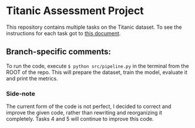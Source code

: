 # Titanic Assessment Project

This repository contains multiple tasks on the Titanic dataset. To see the instructions for each task got to [this document](docs/TASKS.md).


## Branch-specific comments:
To run the code, execute `$ python src/pipeline.py` in the terminal from the ROOT of the repo. 
This will prepare the dataset, train the model, evaluate it and print the metrics.

### Side-note
The current form of the code is not perfect, I decided to correct and improve the given code, rather than rewriting and reorganizing it completely. Tasks 4 and 5 will continue to improve this code.
